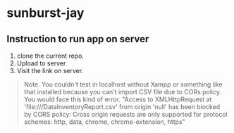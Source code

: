 # sunburst-jay

## Instruction to run app on server
1. clone the current repo. 
2. Upload to server
3. Visit the link on server. 
> Note. You couldn't test in localhost without Xampp or something like that installed because you can't import CSV file due to CORs policy. 
You would face this kind of error.
> "Access to XMLHttpRequest at 'file:///DataInventoryReport.csv' from origin 'null' has been blocked by CORS policy: Cross origin requests are only supported for protocol schemes: http, data, chrome, chrome-extension, https"
